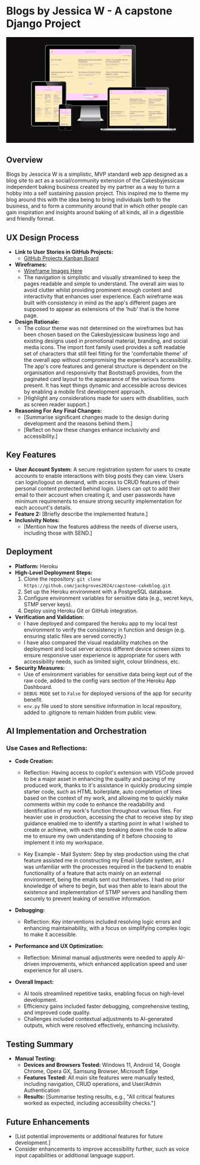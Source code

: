# Blogs by Jessica W - A capstone Django Project

![Responsive site preview](Mediafiles/responsive.png)

## Overview
Blogs by Jesscica W is a simplistic, MVP standard web app designed as a blog site to act as a social/community extension of the Cakesbyjessicaw independent baking business created by my partner as a way to turn a hobby into a self sustaining passion project. This inspired me to theme my blog around this with the idea being to bring individuals both to the business, and to form a community around that in which other people can gain inspiration and insights around baking of all kinds, all in a digestible and friendly format.

## UX Design Process
- **Link to User Stories in GitHub Projects:**
  - [GitHub Projects Kanban Board](https://github.com/users/jackgroves2024/projects/3)
- **Wireframes:**
  - [Wireframe Images Here](https://github.com/jackgroves2024/capstone-cakeblog/tree/main/WIREFRAMES%20FOR%20CAPSTONE)
  -  The navigation is simplistic and visually streamlined to keep the pages readable and simple to understand. The overall aim was to avoid clutter whilst providing prominent enough content and interactivity that enhances user experience. Each wireframe was built with consistency in mind as the app's different pages are supposed to appear as extensions of the 'hub' that is the home page.
- **Design Rationale:**
  - The colour theme was not determined on the wireframes but has been chosen based on the Cakesbyjessicaw business logo and existing designs used in promotional material, branding, and social media icons. The import font family used provides a soft readable set of characters that still feel fitting for the 'comfortable theme' of the overall app without compromising the experience's accessibility. The app's core features and general structure is dependent on the organisation and responsivity that Bootstrap5 provides, from the paginated card layout to the appearance of the various forms present. It has kept things dynamic and accessible across devices by enabling a mobile first development approach.
  - [Highlight any considerations made for users with disabilities, such as screen reader support.]
- **Reasoning For Any Final Changes:**
  - [Summarise significant changes made to the design during development and the reasons behind them.]
  - [Reflect on how these changes enhance inclusivity and accessibility.]

## Key Features
- **User Account System:** A secure registration system for users to create accounts to enable interactions with blog posts they can view. Users can login/logout on demand, with access to CRUD features of their personal content protected behind login. Users can opt to add their email to their account when creating it, and user passwords have minimum requirements to ensure strong security implementation for each account's details.
- **Feature 2:** [Briefly describe the implemented feature.]
- **Inclusivity Notes:** 
  - [Mention how the features address the needs of diverse users, including those with SEND.]

## Deployment
- **Platform:** Heroku
- **High-Level Deployment Steps:** 
  1. Clone the repository: `git clone https://github.com/jackgroves2024/capstone-cakeblog.git`
  2. Set up the Heroku environment with a PostgreSQL database.
  3. Configure environment variables for sensitive data (e.g., secret keys, STMP server keys).
  4. Deploy using Heroku Git or GitHub integration.
- **Verification and Validation:**
  - I have deployed and compared the heroku app to my local test environment to verify the consistency in function and design (e.g. ensuring static files are served correctly.)
  - I have also compared the visual readability matches on the deployment and local server across different device screen sizes to ensure responsive user experience is appropriate for users with accessibility needs, such as limited sight, colour blindness, etc.
- **Security Measures:**
  - Use of environment variables for sensitive data being kept out of the raw code, added to the config vars section of the Heroku App Dashboard.
  - `DEBUG MODE` set to `False` for deployed versions of the app for security benefit.
  - `env.py` file used to store sensitive information in local repository, added to .gitignore to remain hidden from public view.

## AI Implementation and Orchestration

### Use Cases and Reflections:

  - **Code Creation:** 
    - Reflection: Having access to copilot's extension with VSCode proved to be a major asset in enhancing the quality and pacing of my produced work, thanks to it's assistance in quickly producing simple starter code, such as HTML boilerplate, auto completion of lines based on the context of my work, and allowing me to quickly make comments within my code to enhance the readability and identification of my work's function throughout various files. For heavier use in production, accessing the chat to receive step by step guidance enabled me to identify a starting point in what I wished to create or achieve, with each step breaking down the code to allow me to ensure my own understanding of it before choosing to implement it into my workspace.

    - Key Example - Mail System: Step by step production using the chat feature assisted me in constructing my Email Update system, as I was unfamiliar with the processes required in the backend to enable functionality of a feature that acts mainly on an external environment, being the emails sent out themselves. I had no prior knowledge of where to begin, but was then able to learn about the existence and implementation of STMP servers and handling them securely to prevent leaking of sensitive information.
  - **Debugging:** 
    - Reflection: Key interventions included resolving logic errors and enhancing maintainability, with a focus on simplifying complex logic to make it accessible.
  - **Performance and UX Optimization:** 
    - Reflection: Minimal manual adjustments were needed to apply AI-driven improvements, which enhanced application speed and user experience for all users.

- **Overall Impact:**
  - AI tools streamlined repetitive tasks, enabling focus on high-level development.
  - Efficiency gains included faster debugging, comprehensive testing, and improved code quality.
  - Challenges included contextual adjustments to AI-generated outputs, which were resolved effectively, enhancing inclusivity.

## Testing Summary
- **Manual Testing:**
  - **Devices and Browsers Tested:** Windows 11, Android 14, Google Chrome, Opera GX, Samsung Browser, Microsoft Edge
  - **Features Tested:** All main site features were manually tested, including navigation, CRUD operations, and User/Admin Authentication
  - **Results:** [Summarise testing results, e.g., "All critical features worked as expected, including accessibility checks."]


## Future Enhancements
- [List potential improvements or additional features for future development.]
- Consider enhancements to improve accessibility further, such as voice input capabilities or additional language support.
